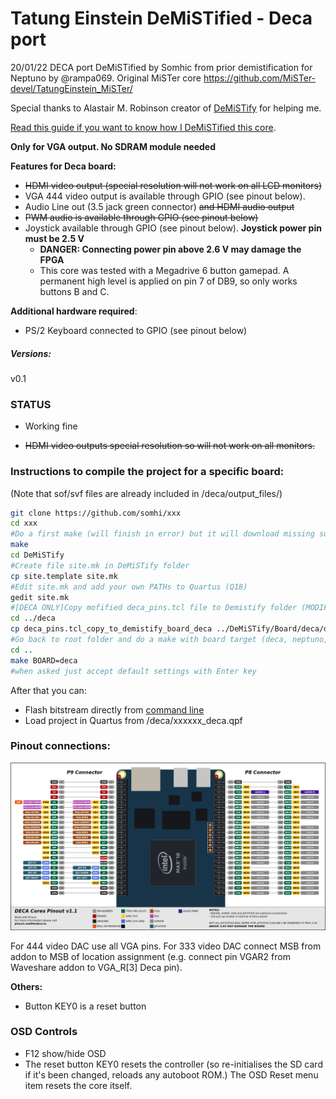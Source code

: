 # Tatung Einstein DeMiSTified - Deca port

20/01/22 DECA port DeMiSTified by Somhic from prior demistification for Neptuno by @rampa069. Original MiSTer core https://github.com/MiSTer-devel/TatungEinstein_MiSTer/

Special thanks to Alastair M. Robinson creator of [DeMiSTify](https://github.com/robinsonb5/DeMiSTify) for helping me. 

[Read this guide if you want to know how I DeMiSTified this core](https://github.com/DECAfpga/DECA_board/tree/main/Tutorials/DeMiSTify).

**Only for VGA output. No SDRAM module needed**

**Features for Deca board:**

* ~~HDMI video output (special resolution will not work on all LCD monitors)~~
* VGA 444 video output is available through GPIO (see pinout below). 
* Audio Line out (3.5 jack green connector) ~~and HDMI audio output~~
* ~~PWM audio is available through GPIO (see pinout below)~~
* Joystick available through GPIO  (see pinout below).  **Joystick power pin must be 2.5 V**
  * **DANGER: Connecting power pin above 2.6 V may damage the FPGA**
  * This core was tested with a Megadrive 6 button gamepad. A permanent high level is applied on pin 7 of DB9, so only works buttons B and C.

**Additional hardware required**:

- PS/2 Keyboard connected to GPIO  (see pinout below)

##### Versions:

v0.1 

### STATUS

* Working fine

* ~~HDMI video outputs special resolution so will not work on all monitors.~~ 

### Instructions to compile the project for a specific board:

(Note that sof/svf files are already included in /deca/output_files/)

```sh
git clone https://github.com/somhi/xxx
cd xxx
#Do a first make (will finish in error) but it will download missing submodules 
make
cd DeMiSTify
#Create file site.mk in DeMiSTify folder 
cp site.template site.mk
#Edit site.mk and add your own PATHs to Quartus (Q18)
gedit site.mk
#[DECA ONLY]Copy mofified deca_pins.tcl file to Demistify folder (MODIFICATION FOR 3 PINS SDRAM. THIS IS A TEMPORARY FIX)
cd ../deca
cp deca_pins.tcl_copy_to_demistify_board_deca ../DeMiSTify/Board/deca/deca_pins.tcl 
#Go back to root folder and do a make with board target (deca, neptuno, uareloaded, atlas_cyc). If not specified it will compile for all targets.
cd ..
make BOARD=deca
#when asked just accept default settings with Enter key
```

After that you can:

* Flash bitstream directly from [command line](https://github.com/DECAfpga/DECA_binaries#flash-bitstream-to-fgpa-with-quartus)
* Load project in Quartus from /deca/xxxxxx_deca.qpf 

### Pinout connections:

![pinout_deca](pinout_deca.png)

For 444 video DAC use all VGA pins. For 333 video DAC connect MSB from addon to MSB of location assignment (e.g. connect pin VGAR2 from Waveshare addon to VGA_R[3] Deca pin).

**Others:**

* Button KEY0 is a reset button

### OSD Controls

* F12 show/hide OSD 
* The reset button KEY0 resets the controller (so re-initialises the SD card if it's been changed, reloads any autoboot ROM.) The OSD Reset menu item resets the core itself.

